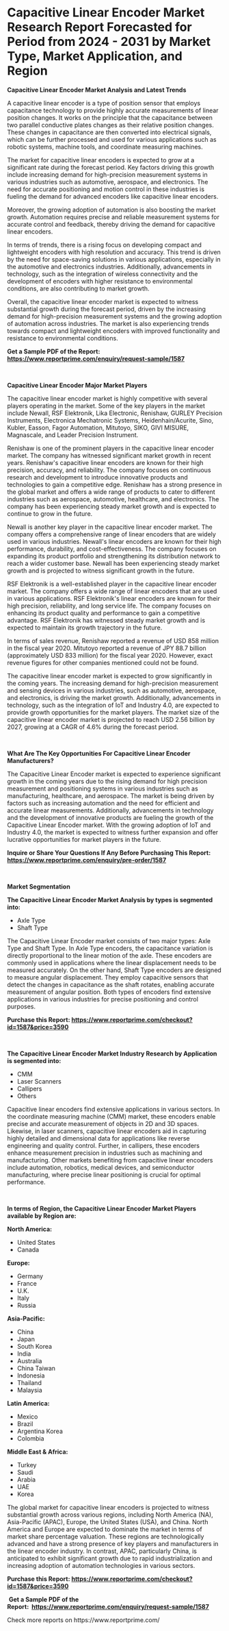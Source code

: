 <p><h1>Capacitive Linear Encoder Market Research Report Forecasted for Period from 2024 -  2031 by Market Type, Market Application, and Region</h1></p><p><strong>Capacitive Linear Encoder Market Analysis and Latest Trends</strong></p>
<p><p>A capacitive linear encoder is a type of position sensor that employs capacitance technology to provide highly accurate measurements of linear position changes. It works on the principle that the capacitance between two parallel conductive plates changes as their relative position changes. These changes in capacitance are then converted into electrical signals, which can be further processed and used for various applications such as robotic systems, machine tools, and coordinate measuring machines.</p><p>The market for capacitive linear encoders is expected to grow at a significant rate during the forecast period. Key factors driving this growth include increasing demand for high-precision measurement systems in various industries such as automotive, aerospace, and electronics. The need for accurate positioning and motion control in these industries is fueling the demand for advanced encoders like capacitive linear encoders.</p><p>Moreover, the growing adoption of automation is also boosting the market growth. Automation requires precise and reliable measurement systems for accurate control and feedback, thereby driving the demand for capacitive linear encoders.</p><p>In terms of trends, there is a rising focus on developing compact and lightweight encoders with high resolution and accuracy. This trend is driven by the need for space-saving solutions in various applications, especially in the automotive and electronics industries. Additionally, advancements in technology, such as the integration of wireless connectivity and the development of encoders with higher resistance to environmental conditions, are also contributing to market growth.</p><p>Overall, the capacitive linear encoder market is expected to witness substantial growth during the forecast period, driven by the increasing demand for high-precision measurement systems and the growing adoption of automation across industries. The market is also experiencing trends towards compact and lightweight encoders with improved functionality and resistance to environmental conditions.</p></p>
<p><strong>Get a Sample PDF of the Report:&nbsp; <a href="https://www.reportprime.com/enquiry/request-sample/1587">https://www.reportprime.com/enquiry/request-sample/1587</a></strong></p>
<p>&nbsp;</p>
<p><strong>Capacitive Linear Encoder Major Market Players</strong></p>
<p><p>The capacitive linear encoder market is highly competitive with several players operating in the market. Some of the key players in the market include Newall, RSF Elektronik, Lika Electronic, Renishaw, GURLEY Precision Instruments, Electronica Mechatronic Systems, Heidenhain/Acurite, Sino, Kubler, Easson, Fagor Automation, Mitutoyo, SIKO, GIVI MISURE, Magnascale, and Leader Precision Instrument.</p><p>Renishaw is one of the prominent players in the capacitive linear encoder market. The company has witnessed significant market growth in recent years. Renishaw's capacitive linear encoders are known for their high precision, accuracy, and reliability. The company focuses on continuous research and development to introduce innovative products and technologies to gain a competitive edge. Renishaw has a strong presence in the global market and offers a wide range of products to cater to different industries such as aerospace, automotive, healthcare, and electronics. The company has been experiencing steady market growth and is expected to continue to grow in the future.</p><p>Newall is another key player in the capacitive linear encoder market. The company offers a comprehensive range of linear encoders that are widely used in various industries. Newall's linear encoders are known for their high performance, durability, and cost-effectiveness. The company focuses on expanding its product portfolio and strengthening its distribution network to reach a wider customer base. Newall has been experiencing steady market growth and is projected to witness significant growth in the future.</p><p>RSF Elektronik is a well-established player in the capacitive linear encoder market. The company offers a wide range of linear encoders that are used in various applications. RSF Elektronik's linear encoders are known for their high precision, reliability, and long service life. The company focuses on enhancing its product quality and performance to gain a competitive advantage. RSF Elektronik has witnessed steady market growth and is expected to maintain its growth trajectory in the future.</p><p>In terms of sales revenue, Renishaw reported a revenue of USD 858 million in the fiscal year 2020. Mitutoyo reported a revenue of JPY 88.7 billion (approximately USD 833 million) for the fiscal year 2020. However, exact revenue figures for other companies mentioned could not be found.</p><p>The capacitive linear encoder market is expected to grow significantly in the coming years. The increasing demand for high-precision measurement and sensing devices in various industries, such as automotive, aerospace, and electronics, is driving the market growth. Additionally, advancements in technology, such as the integration of IoT and Industry 4.0, are expected to provide growth opportunities for the market players. The market size of the capacitive linear encoder market is projected to reach USD 2.56 billion by 2027, growing at a CAGR of 4.6% during the forecast period.</p></p>
<p>&nbsp;</p>
<p><strong>What Are The Key Opportunities For Capacitive Linear Encoder Manufacturers?</strong></p>
<p><p>The Capacitive Linear Encoder market is expected to experience significant growth in the coming years due to the rising demand for high precision measurement and positioning systems in various industries such as manufacturing, healthcare, and aerospace. The market is being driven by factors such as increasing automation and the need for efficient and accurate linear measurements. Additionally, advancements in technology and the development of innovative products are fueling the growth of the Capacitive Linear Encoder market. With the growing adoption of IoT and Industry 4.0, the market is expected to witness further expansion and offer lucrative opportunities for market players in the future.</p></p>
<p><strong>Inquire or Share Your Questions If Any Before Purchasing This Report: <a href="https://www.reportprime.com/enquiry/pre-order/1587">https://www.reportprime.com/enquiry/pre-order/1587</a></strong></p>
<p>&nbsp;</p>
<p><strong>Market Segmentation</strong></p>
<p><strong>The Capacitive Linear Encoder Market Analysis by types is segmented into:</strong></p>
<p><ul><li>Axle Type</li><li>Shaft Type</li></ul></p>
<p><p>The Capacitive Linear Encoder market consists of two major types: Axle Type and Shaft Type. In Axle Type encoders, the capacitance variation is directly proportional to the linear motion of the axle. These encoders are commonly used in applications where the linear displacement needs to be measured accurately. On the other hand, Shaft Type encoders are designed to measure angular displacement. They employ capacitive sensors that detect the changes in capacitance as the shaft rotates, enabling accurate measurement of angular position. Both types of encoders find extensive applications in various industries for precise positioning and control purposes.</p></p>
<p><strong>Purchase this Report:&nbsp;<a href="https://www.reportprime.com/checkout?id=1587&price=3590">https://www.reportprime.com/checkout?id=1587&price=3590</a></strong></p>
<p>&nbsp;</p>
<p><strong>The Capacitive Linear Encoder Market Industry Research by Application is segmented into:</strong></p>
<p><ul><li>CMM</li><li>Laser Scanners</li><li>Callipers</li><li>Others</li></ul></p>
<p><p>Capacitive linear encoders find extensive applications in various sectors. In the coordinate measuring machine (CMM) market, these encoders enable precise and accurate measurement of objects in 2D and 3D spaces. Likewise, in laser scanners, capacitive linear encoders aid in capturing highly detailed and dimensional data for applications like reverse engineering and quality control. Further, in callipers, these encoders enhance measurement precision in industries such as machining and manufacturing. Other markets benefiting from capacitive linear encoders include automation, robotics, medical devices, and semiconductor manufacturing, where precise linear positioning is crucial for optimal performance.</p></p>
<p>&nbsp;</p>
<p><strong>In terms of Region, the Capacitive Linear Encoder Market Players available by Region are:</strong></p>
<p>
    <p> <strong> North America: </strong>
        <ul>
            <li>United States</li>
            <li>Canada</li>
        </ul>
        </p> 
    <p> <strong> Europe: </strong>
        <ul>
            <li>Germany</li>
            <li>France</li>
            <li>U.K.</li>
            <li>Italy</li>
            <li>Russia</li>
        </ul>
        </p> 
    <p> <strong> Asia-Pacific: </strong>
        <ul>
            <li>China</li>
            <li>Japan</li>
            <li>South Korea</li>
            <li>India</li>
            <li>Australia</li>
            <li>China Taiwan</li>
            <li>Indonesia</li>
            <li>Thailand</li>
            <li>Malaysia</li>
        </ul>
        </p> 
    <p> <strong> Latin America: </strong>
        <ul>
            <li>Mexico</li>
            <li>Brazil</li>
            <li>Argentina Korea</li>
            <li>Colombia</li>
        </ul>
        </p> 
    <p> <strong> Middle East & Africa: </strong>
        <ul>
            <li>Turkey</li>
            <li>Saudi</li>
            <li>Arabia</li>
            <li>UAE</li>
            <li>Korea</li>
        </ul>
    </p>
    </p>
<p><p>The global market for capacitive linear encoders is projected to witness substantial growth across various regions, including North America (NA), Asia-Pacific (APAC), Europe, the United States (USA), and China. North America and Europe are expected to dominate the market in terms of market share percentage valuation. These regions are technologically advanced and have a strong presence of key players and manufacturers in the linear encoder industry. In contrast, APAC, particularly China, is anticipated to exhibit significant growth due to rapid industrialization and increasing adoption of automation technologies in various sectors.</p></p>
<p><strong>Purchase this Report: <a href="https://www.reportprime.com/checkout?id=1587&price=3590">https://www.reportprime.com/checkout?id=1587&price=3590</a></strong></p>
<p>&nbsp;<strong>Get a Sample PDF of the Report:&nbsp;&nbsp;<a href="https://www.reportprime.com/enquiry/request-sample/1587">https://www.reportprime.com/enquiry/request-sample/1587</a></strong></p>
<p><strong></strong></p>
<p>Check more reports on https://www.reportprime.com/</p>